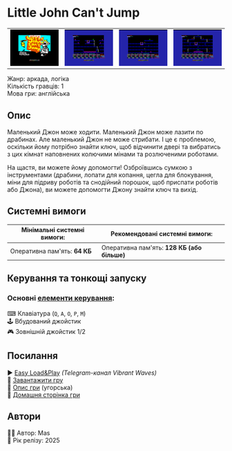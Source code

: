 # Little John Can't Jump

| | | | |
| --- | --- | --- | --- |
|![screen1](screenshots/scrn_little-john-cj_01.png)|![screen2](screenshots/scrn_little-john-cj_02.png)|![screen3](screenshots/scrn_little-john-cj_03.png)|![screen4](screenshots/scrn_little-john-cj_04.png)|

Жанр: аркада, логіка  
Кількість гравців: 1  
Мова гри: англійська  

## Опис

Маленький Джон може ходити. Маленький Джон може лазити по драбинах. Але маленький Джон не може стрибати. І це є проблемою, оскільки йому потрібно знайти ключ, щоб відчинити двері та вибратись з цих кімнат наповнених колючими мінами та розлюченими роботами.

На щастя, ви можете йому допомогти! Озброївшись сумкою з інструментами (драбини, лопати для копання, цегла для блокування, міни для підриву роботів та снодійний порошок, щоб приспати роботів або Джона), ви можете допомогти Джону знайти ключ та вихід.

## Системні вимоги

|Мінімальні системні вимоги:|Рекомендовані системні вимоги:|
|---------------------------|------------------------------|
|Оперативна пам'ять: **64 КБ**|Оперативна пам'ять: **128 КБ (або більше)**|  

## Керування та тонкощі запуску
### Основні [елементи керування](../controllers.md):
⌨ Клавіатура (`Q`, `A`, `O`, `P`, `M`)  
🕹 Вбудований джойстик  
🎮 Зовнішній джойстик 1/2

## Посилання

▶ [Easy Load&Play](https://t.me/EP128k_Load_n_Play/943) *(Telegram-канал Vibrant Waves)*  
💾 [Завантажити гру](https://www.ep128.hu/Ep_Games/Prg/Little_John_Cant_Jump.rar)  
📃 [Опис гри]() (угорська)  
🏡 [Домашня сторінка гри](https://ktbproductions.itch.io/enterprise-games)

## Автори
👨‍💻 Автор: Mas  
📅 Рік релізу: 2025  